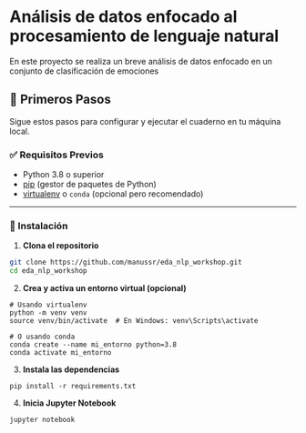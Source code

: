 # Análisis de datos enfocado al procesamiento de lenguaje natural

En este proyecto se realiza un breve análisis de datos enfocado en un conjunto de clasificación de emociones

## 🚀 Primeros Pasos

Sigue estos pasos para configurar y ejecutar el cuaderno en tu máquina local.

### ✅ Requisitos Previos

- Python 3.8 o superior  
- [pip](https://pip.pypa.io/en/stable/) (gestor de paquetes de Python)  
- [virtualenv](https://virtualenv.pypa.io/en/latest/) o `conda` (opcional pero recomendado)
---
### 🔧 Instalación

1. **Clona el repositorio**

```bash
git clone https://github.com/manussr/eda_nlp_workshop.git
cd eda_nlp_workshop
```


2. **Crea y activa un entorno virtual (opcional)**
```
# Usando virtualenv
python -m venv venv
source venv/bin/activate  # En Windows: venv\Scripts\activate

# O usando conda
conda create --name mi_entorno python=3.8
conda activate mi_entorno
```


3. **Instala las dependencias**

```
pip install -r requirements.txt
```

4. **Inicia Jupyter Notebook**

```
jupyter notebook
```
